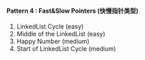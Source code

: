 #### Pattern 4 : Fast&Slow Pointers (快慢指针类型)
1. LinkedList Cycle (easy)
2. Middle of the LinkedList (easy)
3. Happy Number (medium)
4. Start of LinkedList Cycle (medium)
